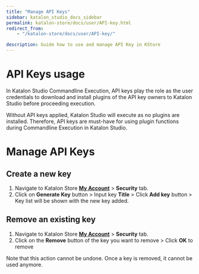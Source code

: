 ```yaml
---
title: "Manage API Keys"
sidebar: katalon_studio_docs_sidebar
permalink: katalon-store/docs/user/API-key.html
redirect_from:
    - "/katalon-store/docs/user/API-key/"

description: Guide how to use and manage API Key in KStore
---
```

# API Keys usage


In Katalon Studio Commandline Execution, API keys play the role as the user credentials to download and install plugins of the API key owners to Katalon Studio before proceeding execution.

Without API keys applied, Katalon Studio will execute as no plugins are installed. Therefore, API keys are must-have for using plugin functions during Commandline Execution in Katalon Studio.


# Manage API Keys


## Create a new key



1.  Navigate to Katalon Store **[My Account](https://store.katalon.com/account)** > **Security** tab.
1.  Click on **Generate Key** button > Input key **Title** > Click **Add key** button > Key list will be shown with the new key added.


## Remove an existing key



1.  Navigate to Katalon Store **[My Account](https://store.katalon.com/account)** > **Security** tab.
2.  Click on the **Remove** button of the key you want to remove > Click **OK** to remove

Note that this action cannot be undone. Once a key is removed, it cannot be used anymore.


